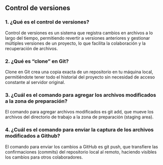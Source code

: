 ## Control de versiones
### 1. ¿Qué es el control de versiones?
Control de versiones es un sistema que registra cambios en archivos a lo largo del tiempo, permitiendo revertir a versiones anteriores y gestionar múltiples versiones de un proyecto, lo que facilita la colaboración y la recuperación de archivos.
### 2. ¿Qué es “clone” en Git?
Clone en Git crea una copia exacta de un repositorio en tu máquina local, permitiéndote tener todo el historial del proyecto sin necesidad de acceso constante al servidor original.
### 3. ¿Cuál es el comando para agregar los archivos modificados a la zona de preparación?
El comando para agregar archivos modificados es git add, que mueve los archivos del directorio de trabajo a la zona de preparación (staging area).
### 4. ¿Cuál es el comando para enviar la captura de los archivos modificados a Github?
El comando para enviar los cambios a GitHub es git push, que transfiere las confirmaciones (commits) del repositorio local al remoto, haciendo visibles los cambios para otros colaboradores.

